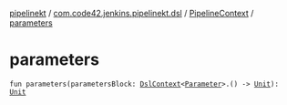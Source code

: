 [pipelinekt](../../index.md) / [com.code42.jenkins.pipelinekt.dsl](../index.md) / [PipelineContext](index.md) / [parameters](./parameters.md)

# parameters

`fun parameters(parametersBlock: `[`DslContext`](../-dsl-context/index.md)`<`[`Parameter`](../../com.code42.jenkins.pipelinekt.core/-parameter/index.md)`>.() -> `[`Unit`](https://kotlinlang.org/api/latest/jvm/stdlib/kotlin/-unit/index.html)`): `[`Unit`](https://kotlinlang.org/api/latest/jvm/stdlib/kotlin/-unit/index.html)